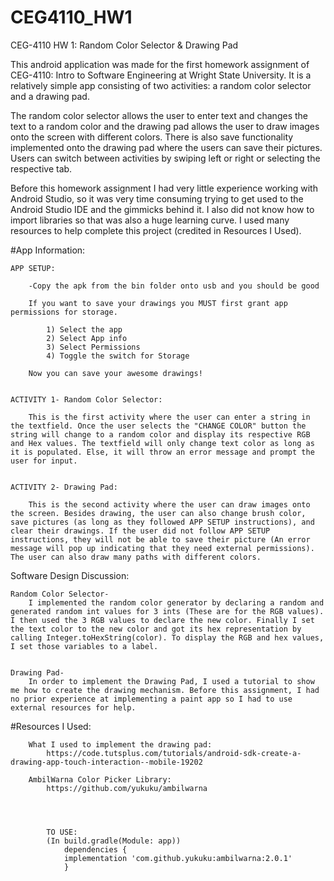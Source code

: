# CEG4110_HW1

CEG-4110 HW 1: Random Color Selector & Drawing Pad

This android application was made for the first homework assignment of CEG-4110: Intro to Software Engineering at Wright State University. It is a relatively simple app consisting of two activities: a random color selector and a drawing pad. 

The random color selector allows the user to enter text and changes the text to a random color and 
the drawing pad allows the user to draw images onto the screen with different colors. There is also save functionality implemented onto the drawing pad where the users can save their pictures. Users can switch between activities by swiping left or right or selecting the respective tab.

Before this homework assignment I had very little experience working with Android Studio, so it was very time consuming trying to get used to the Android Studio IDE and the gimmicks behind it. I also did not know how to import libraries so that was also a huge learning curve. I used many resources to help complete this project (credited in Resources I Used).



#App Information:

    APP SETUP:
    
        -Copy the apk from the bin folder onto usb and you should be good

        If you want to save your drawings you MUST first grant app permissions for storage.

            1) Select the app
            2) Select App info
            3) Select Permissions
            4) Toggle the switch for Storage
            
        Now you can save your awesome drawings!


    ACTIVITY 1- Random Color Selector:
        
        This is the first activity where the user can enter a string in the textfield. Once the user selects the "CHANGE COLOR" button the string will change to a random color and display its respective RGB and Hex values. The textfield will only change text color as long as it is populated. Else, it will throw an error message and prompt the user for input.
        
        
    ACTIVITY 2- Drawing Pad:
    
        This is the second activity where the user can draw images onto the screen. Besides drawing, the user can also change brush color, save pictures (as long as they followed APP SETUP instructions), and clear their drawings. If the user did not follow APP SETUP instructions, they will not be able to save their picture (An error message will pop up indicating that they need external permissions). The user can also draw many paths with different colors.



Software Design Discussion:

    Random Color Selector-
        I implemented the random color generator by declaring a random and generated random int values for 3 ints (These are for the RGB values). I then used the 3 RGB values to declare the new color. Finally I set the text color to the new color and got its hex representation by calling Integer.toHexString(color). To display the RGB and hex values, I set those variables to a label.  
        
        
    Drawing Pad-
        In order to implement the Drawing Pad, I used a tutorial to show me how to create the drawing mechanism. Before this assignment, I had no prior experience at implementing a paint app so I had to use external resources for help. 






#Resources I Used:

        What I used to implement the drawing pad:
            https://code.tutsplus.com/tutorials/android-sdk-create-a-drawing-app-touch-interaction--mobile-19202

        AmbilWarna Color Picker Library:   
            https://github.com/yukuku/ambilwarna
            
            
        
            
            TO USE:
            (In build.gradle(Module: app))
                dependencies {
                implementation 'com.github.yukuku:ambilwarna:2.0.1'
                }

    


